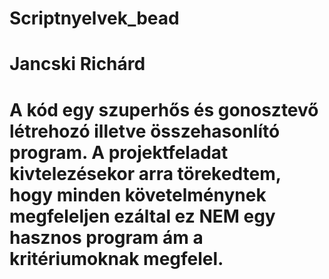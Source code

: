 # Scriptnyelvek_bead
# Jancski Richárd
# A kód egy szuperhős és gonosztevő létrehozó illetve összehasonlító program. A projektfeladat kivtelezésekor arra törekedtem, hogy minden követelménynek megfeleljen ezáltal ez NEM egy hasznos program ám a kritériumoknak megfelel.

